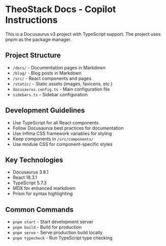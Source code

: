 <!-- Use this file to provide workspace-specific custom instructions to Copilot. For more details, visit https://code.visualstudio.com/docs/copilot/copilot-customization#_use-a-githubcopilotinstructionsmd-file -->

# TheoStack Docs - Copilot Instructions

This is a Docusaurus v3 project with TypeScript support. The project uses pnpm as the package manager.

## Project Structure
- `/docs/` - Documentation pages in Markdown
- `/blog/` - Blog posts in Markdown
- `/src/` - React components and pages
- `/static/` - Static assets (images, favicons, etc.)
- `docusaurus.config.ts` - Main configuration file
- `sidebars.ts` - Sidebar configuration

## Development Guidelines
- Use TypeScript for all React components
- Follow Docusaurus best practices for documentation
- Use Infima CSS framework variables for styling
- Keep components in `/src/components/`
- Use module CSS for component-specific styles

## Key Technologies
- Docusaurus 3.8.1
- React 18.3.1
- TypeScript 5.7.3
- MDX for enhanced markdown
- Prism for syntax highlighting

## Common Commands
- `pnpm start` - Start development server
- `pnpm build` - Build for production
- `pnpm serve` - Serve production build locally
- `pnpm typecheck` - Run TypeScript type checking
